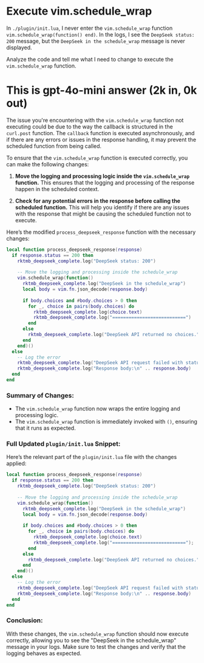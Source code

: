 # Execute vim.schedule_wrap

In `./plugin/init.lua`, I never enter the `vim.schedule_wrap` function `vim.schedule_wrap(function() end)`.
In the logs, I see the `DeepSeek status: 200` message, but the `DeepSeek in the schedule_wrap` message is never displayed.

Analyze the code and tell me what I need to change to execute the `vim.schedule_wrap` function.




# This is gpt-4o-mini answer (2k in, 0k out)

The issue you're encountering with the `vim.schedule_wrap` function not executing could be due to the way the callback is structured in the `curl.post` function. The `callback` function is executed asynchronously, and if there are any errors or issues in the response handling, it may prevent the scheduled function from being called.

To ensure that the `vim.schedule_wrap` function is executed correctly, you can make the following changes:

1. **Move the logging and processing logic inside the `vim.schedule_wrap` function.** This ensures that the logging and processing of the response happen in the scheduled context.

2. **Check for any potential errors in the response before calling the scheduled function.** This will help you identify if there are any issues with the response that might be causing the scheduled function not to execute.

Here’s the modified `process_deepseek_response` function with the necessary changes:

```lua
local function process_deepseek_response(response)
  if response.status == 200 then
    rktmb_deepseek_complete.log("DeepSeek status: 200")
    
    -- Move the logging and processing inside the schedule_wrap
    vim.schedule_wrap(function()
      rktmb_deepseek_complete.log("DeepSeek in the schedule_wrap")
      local body = vim.fn.json_decode(response.body)
      
      if body.choices and #body.choices > 0 then
        for _, choice in pairs(body.choices) do
          rktmb_deepseek_complete.log(choice.text)
          rktmb_deepseek_complete.log("===========================")
        end
      else
        rktmb_deepseek_complete.log("DeepSeek API returned no choices.")
      end
    end)()
  else
    -- Log the error
    rktmb_deepseek_complete.log("DeepSeek API request failed with status: " .. tostring(response.status))
    rktmb_deepseek_complete.log("Response body:\n" .. response.body)
  end
end
```

### Summary of Changes:
- The `vim.schedule_wrap` function now wraps the entire logging and processing logic.
- The `vim.schedule_wrap` function is immediately invoked with `()`, ensuring that it runs as expected.

### Full Updated `plugin/init.lua` Snippet:
Here’s the relevant part of the `plugin/init.lua` file with the changes applied:

```lua
local function process_deepseek_response(response)
  if response.status == 200 then
    rktmb_deepseek_complete.log("DeepSeek status: 200")
    
    -- Move the logging and processing inside the schedule_wrap
    vim.schedule_wrap(function()
      rktmb_deepseek_complete.log("DeepSeek in the schedule_wrap")
      local body = vim.fn.json_decode(response.body)
      
      if body.choices and #body.choices > 0 then
        for _, choice in pairs(body.choices) do
          rktmb_deepseek_complete.log(choice.text)
          rktmb_deepseek_complete.log("===========================");
        end
      else
        rktmb_deepseek_complete.log("DeepSeek API returned no choices.")
      end
    end)()
  else
    -- Log the error
    rktmb_deepseek_complete.log("DeepSeek API request failed with status: " .. tostring(response.status))
    rktmb_deepseek_complete.log("Response body:\n" .. response.body)
  end
end
```

### Conclusion:
With these changes, the `vim.schedule_wrap` function should now execute correctly, allowing you to see the "DeepSeek in the schedule_wrap" message in your logs. Make sure to test the changes and verify that the logging behaves as expected.

